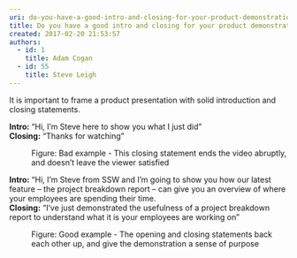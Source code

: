 ```yaml
---
uri: do-you-have-a-good-intro-and-closing-for-your-product-demonstrations
title: Do you have a good intro and closing for your product demonstrations?
created: 2017-02-20 21:53:57
authors:
  - id: 1
    title: Adam Cogan
  - id: 55
    title: Steve Leigh
---
```





<span class='intro'> It is important to frame a product presentation with&#160;solid&#160;introduction and closing statements.&#160;<br> </span>

<p class="ssw15-rteElement-GreyBox"><strong>​Intro&#58;</strong>&#160;“Hi, I’m Steve here to show you what I just did”<br><strong>Closing&#58;</strong>&#160;“Thanks for watching”</p><dd class="ssw15-rteElement-FigureBad">​​Figure&#58; Bad example - This closing statement ends the video abruptly, and doesn’t leave the viewer satisfied​</dd><p class="ssw15-rteElement-GreyBox"><strong>Intro&#58;</strong>&#160;“Hi, I’m Steve from SSW and I’m going to show you how our latest feature – the project breakdown report – can give you an overview of where your employees are spending their time.​<br><strong>Closing&#58;</strong>&#160;“I’ve just demonstrated the usefulness of a project breakdown report to understand what it is your employees are working on”</p><dd class="ssw15-rteElement-FigureGood">​​​Figure&#58; Good example -&#160;The opening and closing statements back each other up, and give the demonstration a sense of purpose​<br></dd><p><br></p>


